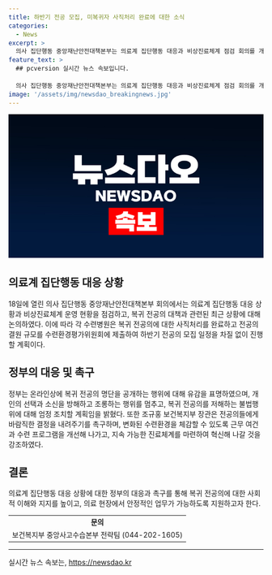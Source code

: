 ```yaml
---
title: 하반기 전공 모집, 미복귀자 사직처리 완료에 대한 소식
categories:
  - News
excerpt: >
  의사 집단행동 중앙재난안전대책본부는 의료계 집단행동 대응과 비상진료체계 점검 회의를 개최했다. 전공의 복귀 대책 실행과 관련, 각 수련병원은 미복귀 전공의에 대한 사직처리를 완료하고 전공의 결원 규모를 제출했다. 정부는 온라인상의 복귀 전공의 명단을 공개하는 행위에 대해 유감을 표명하며, 해당 행위를 중단하고 엄정 대응할 것을 밝혔다. 조규홍 보건복지부 장관은 전공의들에게 근무 환경과 수련 프로그램을 개선하고 진료체계를 혁신하겠다고 강조했다. (150자)
feature_text: >
  ## pcversion 실시간 뉴스 속보입니다.

  의사 집단행동 중앙재난안전대책본부는 의료계 집단행동 대응과 비상진료체계 점검 회의를 개최했다. 전공의 복귀 대책 실행과 관련, 각 수련병원은 미복귀 전공의에 대한 사직처리를 완료하고 전공의 결원 규모를 제출했다. 정부는 온라인상의 복귀 전공의 명단을 공개하는 행위에 대해 유감을 표명하며, 해당 행위를 중단하고 엄정 대응할 것을 밝혔다. 조규홍 보건복지부 장관은 전공의들에게 근무 환경과 수련 프로그램을 개선하고 진료체계를 혁신하겠다고 강조했다. (150자)
image: '/assets/img/newsdao_breakingnews.jpg'
---
```


<p><img src="/assets/img/newsdao_breakingnews.jpg" alt="pcversion 속보" /></p>

<h2 data-ke-size="size26">의료계 집단행동 대응 상황</h2>

<p data-ke-size="size16">18일에 열린 의사 집단행동 중앙재난안전대책본부 회의에서는 의료계 집단행동 대응 상황과 비상진료체계 운영 현황을 점검하고, 복귀 전공의 대책과 관련된 최근 상황에 대해 논의하였다. 이에 따라 각 수련병원은 복귀 전공의에 대한 사직처리를 완료하고 전공의 결원 규모를 수련환경평가위원회에 제출하여 하반기 전공의 모집 일정을 차질 없이 진행할 계획이다.</p>

<h2 data-ke-size="size26">정부의 대응 및 촉구</h2>

<p data-ke-size="size16">정부는 온라인상에 복귀 전공의 명단을 공개하는 행위에 대해 유감을 표명하였으며, 개인의 선택과 소신을 방해하고 조롱하는 행위를 멈추고, 복귀 전공의를 저해하는 불법행위에 대해 엄정 조치할 계획임을 밝혔다. 또한 조규홍 보건복지부 장관은 전공의들에게 바람직한 결정을 내려주기를 촉구하며, 변화된 수련환경을 체감할 수 있도록 근무 여건과 수련 프로그램을 개선해 나가고, 지속 가능한 진료체계를 마련하여 혁신해 나갈 것을 강조하였다.</p>

<h2 data-ke-size="size26">결론</h2>

<p data-ke-size="size16">의료계 집단행동 대응 상황에 대한 정부의 대응과 촉구를 통해 복귀 전공의에 대한 사회적 이해와 지지를 높이고, 의료 현장에서 안정적인 업무가 가능하도록 지원하고자 한다.</p>

<table>
    <tbody>
        <tr>
            <td style="text-align: center; height: 17px;"><b>문의</b></td>
        </tr>
        <tr>
            <td style="text-align: center; height: 17px;">보건복지부 중앙사고수습본부 전략팀 (044-202-1605)</td>
        </tr>
    </tbody>
</table>

<p><hr></p>
실시간 뉴스 속보는, <a href="https://newsdao.kr" rel="dofollow">https://newsdao.kr</a>


